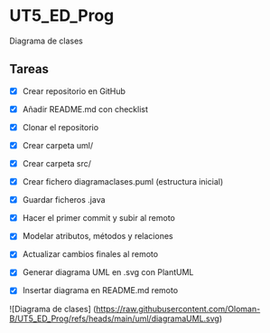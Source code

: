 # UT5_ED_Prog
Diagrama de clases
## Tareas

- [x] Crear repositorio en GitHub
- [x] Añadir README.md con checklist
- [x] Clonar el repositorio
- [x] Crear carpeta uml/
- [x] Crear carpeta src/ 
- [x] Crear fichero diagramaclases.puml (estructura inicial)
- [x] Guardar ficheros .java
- [x] Hacer el primer commit y subir al remoto
- [x] Modelar atributos, métodos y relaciones
- [x] Actualizar cambios finales al remoto
- [x] Generar diagrama UML en .svg con PlantUML
- [X] Insertar diagrama en README.md remoto


![Diagrama de clases] (https://raw.githubusercontent.com/Oloman-B/UT5_ED_Prog/refs/heads/main/uml/diagramaUML.svg)
